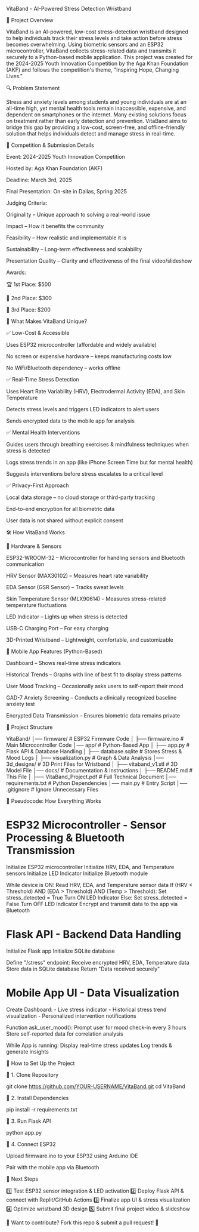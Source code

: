 VitaBand - AI-Powered Stress Detection Wristband

📌 Project Overview

VitaBand is an AI-powered, low-cost stress-detection wristband designed to help individuals track their stress levels and take action before stress becomes overwhelming. Using biometric sensors and an ESP32 microcontroller, VitaBand collects stress-related data and transmits it securely to a Python-based mobile application. This project was created for the 2024-2025 Youth Innovation Competition by the Aga Khan Foundation (AKF) and follows the competition's theme, "Inspiring Hope, Changing Lives."

🔍 Problem Statement

Stress and anxiety levels among students and young individuals are at an all-time high, yet mental health tools remain inaccessible, expensive, and dependent on smartphones or the internet. Many existing solutions focus on treatment rather than early detection and prevention. VitaBand aims to bridge this gap by providing a low-cost, screen-free, and offline-friendly solution that helps individuals detect and manage stress in real-time.

🎯 Competition & Submission Details

Event: 2024-2025 Youth Innovation Competition

Hosted by: Aga Khan Foundation (AKF)

Deadline: March 3rd, 2025

Final Presentation: On-site in Dallas, Spring 2025

Judging Criteria:

Originality – Unique approach to solving a real-world issue

Impact – How it benefits the community

Feasibility – How realistic and implementable it is

Sustainability – Long-term effectiveness and scalability

Presentation Quality – Clarity and effectiveness of the final video/slideshow

Awards:

🏆 1st Place: $500

🥈 2nd Place: $300

🥉 3rd Place: $200

🌟 What Makes VitaBand Unique?

✅ Low-Cost & Accessible

Uses ESP32 microcontroller (affordable and widely available)

No screen or expensive hardware – keeps manufacturing costs low

No WiFi/Bluetooth dependency – works offline

✅ Real-Time Stress Detection

Uses Heart Rate Variability (HRV), Electrodermal Activity (EDA), and Skin Temperature

Detects stress levels and triggers LED indicators to alert users

Sends encrypted data to the mobile app for analysis

✅ Mental Health Interventions

Guides users through breathing exercises & mindfulness techniques when stress is detected

Logs stress trends in an app (like iPhone Screen Time but for mental health)

Suggests interventions before stress escalates to a critical level

✅ Privacy-First Approach

Local data storage – no cloud storage or third-party tracking

End-to-end encryption for all biometric data

User data is not shared without explicit consent

🛠️ How VitaBand Works

📡 Hardware & Sensors

ESP32-WROOM-32 – Microcontroller for handling sensors and Bluetooth communication

HRV Sensor (MAX30102) – Measures heart rate variability

EDA Sensor (GSR Sensor) – Tracks sweat levels

Skin Temperature Sensor (MLX90614) – Measures stress-related temperature fluctuations

LED Indicator – Lights up when stress is detected

USB-C Charging Port – For easy charging

3D-Printed Wristband – Lightweight, comfortable, and customizable

📲 Mobile App Features (Python-Based)

Dashboard – Shows real-time stress indicators

Historical Trends – Graphs with line of best fit to display stress patterns

User Mood Tracking – Occasionally asks users to self-report their mood

GAD-7 Anxiety Screening – Conducts a clinically recognized baseline anxiety test

Encrypted Data Transmission – Ensures biometric data remains private

💾 Project Structure

VitaBand/
│── firmware/                  # ESP32 Firmware Code
│   ├── firmware.ino            # Main Microcontroller Code
│── app/                        # Python-Based App
│   ├── app.py                  # Flask API & Database Handling
│   ├── database.sqlite         # Stores Stress & Mood Logs
│   ├── visualization.py        # Graph & Data Analysis
│── 3d_designs/                  # 3D Print Files for Wristband
│   ├── vitaband_v1.stl         # 3D Model File
│── docs/                        # Documentation & Instructions
│   ├── README.md               # This File
│   ├── VitaBand_Project.pdf    # Full Technical Document
│── requirements.txt            # Python Dependencies
│── main.py                     # Entry Script
│── .gitignore                   # Ignore Unnecessary Files

📝 Pseudocode: How Everything Works

# ESP32 Microcontroller - Sensor Processing & Bluetooth Transmission
Initialize ESP32 microcontroller
Initialize HRV, EDA, and Temperature sensors
Initialize LED Indicator
Initialize Bluetooth module

While device is ON:
    Read HRV, EDA, and Temperature sensor data
    If (HRV < Threshold) AND (EDA > Threshold) AND (Temp > Threshold):
        Set stress_detected = True
        Turn ON LED Indicator
    Else:
        Set stress_detected = False
        Turn OFF LED Indicator
    Encrypt and transmit data to the app via Bluetooth

# Flask API - Backend Data Handling
Initialize Flask app
Initialize SQLite database

Define "/stress" endpoint:
    Receive encrypted HRV, EDA, Temperature data
    Store data in SQLite database
    Return "Data received securely"

# Mobile App UI - Data Visualization
Create Dashboard:
    - Live stress indicator
    - Historical stress trend visualization
    - Personalized intervention notifications

Function ask_user_mood():
    Prompt user for mood check-in every 3 hours
    Store self-reported data for correlation analysis

While App is running:
    Display real-time stress updates
    Log trends & generate insights

🚀 How to Set Up the Project

🔹 1. Clone Repository

git clone https://github.com/YOUR-USERNAME/VitaBand.git
cd VitaBand

🔹 2. Install Dependencies

pip install -r requirements.txt

🔹 3. Run Flask API

python app.py

🔹 4. Connect ESP32

Upload firmware.ino to your ESP32 using Arduino IDE

Pair with the mobile app via Bluetooth

📌 Next Steps

1️⃣ Test ESP32 sensor integration & LED activation 2️⃣ Deploy Flask API & connect with Replit/GitHub Actions 3️⃣ Finalize app UI & stress visualization 4️⃣ Optimize wristband 3D design 5️⃣ Submit final project video & slideshow

📌 Want to contribute? Fork this repo & submit a pull request! 🚀


